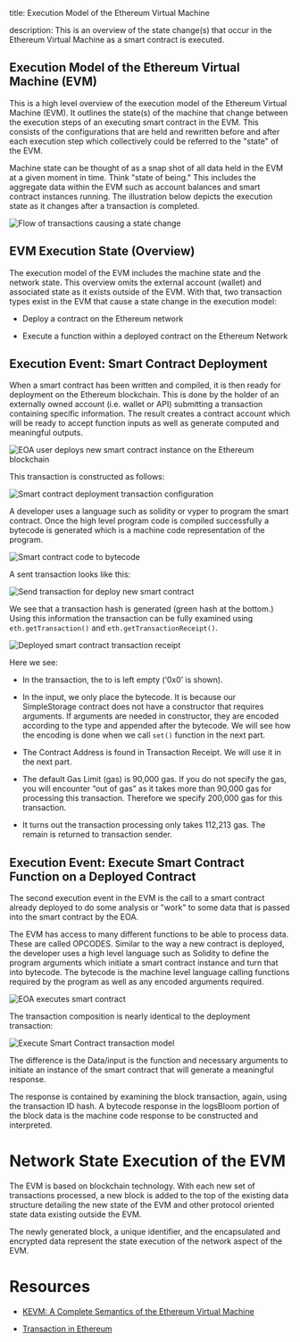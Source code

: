 title: Execution Model of the Ethereum Virtual Machine

description: This is an overview of the state change(s) that occur in the Ethereum Virtual Machine as a smart contract is executed.

## Execution Model of the Ethereum Virtual Machine (EVM)

This is a high level overview of the execution model of the Ethereum Virtual Machine (EVM).  It outlines the state(s) of the machine that change between the execution steps of an executing smart contract in the EVM.  This consists of the configurations that are held and rewritten before and after each execution step which collectively could be referred to the "state" of the EVM.

Machine state can be thought of as a snap shot of all data held in the EVM at a given moment in time.  Think "state of being."  This includes the aggregate data within the EVM such as account balances and smart contract instances running.  The illustration below depicts the execution state as it changes after a transaction is completed.

![Flow of transactions causing a state change](https://miro.medium.com/max/1282/1*jZ-VRXBJtOnePofB0z2Q8A.png)

## EVM Execution State (Overview)

The execution model of the EVM includes the machine state and the network state. This overview omits the external account (wallet) and associated state as it exists outside of the EVM.  With that, two transaction types exist in the EVM that cause a state change in the execution model:

* Deploy a contract on the Ethereum network

* Execute a function within a deployed contract on the Ethereum Network

## Execution Event: Smart Contract Deployment

When a smart contract has been written and compiled, it is then ready for deployment on the Ethereum blockchain.  This is done by the holder of an externally owned account (i.e. wallet or API) submitting a transaction containing specific information.  The result creates a contract account which will be ready to accept function inputs as well as generate computed and meaningful outputs.

![EOA user deploys new smart contract instance on the Ethereum blockchain](https://i.imgur.com/UmdULIQ.png)

This transaction is constructed as follows:

![Smart contract deployment transaction configuration](https://i.imgur.com/QYepkt5.png)

A developer uses a language such as solidity or vyper to program the smart contract.  Once the high level program code is compiled successfully a bytecode is generated which is a machine code representation of the program.  

![Smart contract code to bytecode](https://i.imgur.com/hPzkXHL.png)

A sent transaction looks like this:

![Send transaction for deploy new smart contract](https://i.imgur.com/Xa7r3h0.png)

We see that a transaction hash is generated (green hash at the bottom.)  Using this information the transaction can be fully examined using `eth.getTransaction()` and `eth.getTransactionReceipt()`.

![Deployed smart contract transaction receipt](https://i.imgur.com/ZF9raB7.png)

Here we see:

* In the transaction, the to is left empty (‘0x0’ is shown).

* In the input, we only place the bytecode. It is because our SimpleStorage contract does not have a constructor that requires arguments. If arguments are needed in constructor, they are encoded according to the type and appended after the bytecode. We will see how the encoding is done when we call `set()` function in the next part.

* The Contract Address is found in Transaction Receipt. We will use it in the next part.

* The default Gas Limit (gas) is 90,000 gas. If you do not specify the gas, you will encounter “out of gas” as it takes more than 90,000 gas for processing this transaction. Therefore we specify 200,000 gas for this transaction.

* It turns out the transaction processing only takes 112,213 gas. The remain is returned to transaction sender.

## Execution Event:  Execute Smart Contract Function on a Deployed Contract

The second execution event in the EVM is the call to a smart contract already deployed to do some analysis or "work" to some data that is passed into the smart contract by the EOA.

The EVM has access to many different functions to be able to process data.  These are called OPCODES.  Similar to the way a new contract is deployed, the developer uses a high level language such as Solidity to define the program arguments which initiate a smart contract instance and turn that into bytecode.  The bytecode is the machine level language calling functions required by the program as well as any encoded arguments required.

![EOA executes smart contract](https://i.imgur.com/SX4kNB9.png)

The transaction composition is nearly identical to the deployment transaction:

![Execute Smart Contract transaction model](https://i.imgur.com/11IipKe.png)

The difference is the Data/input is the function and necessary arguments to initiate an instance of the smart contract that will generate a meaningful response.

The response is contained by examining the block transaction, again, using the transaction ID hash.  A bytecode response in the logsBloom portion of the block data is the machine code response to be constructed and interpreted.  

# Network State Execution of the EVM

The EVM is based on blockchain technology.  With each new set of transactions processed, a new block is added to the top of the existing data structure detailing the new state of the EVM and other protocol oriented state data existing outside the EVM.

The newly generated block, a unique identifier, and the encapsulated and encrypted data represent the state execution of the network aspect of the EVM. 

# Resources

* [KEVM:  A Complete Semantics of the Ethereum Virtual Machine](https://www.ideals.illinois.edu/bitstream/handle/2142/97207/hildenbrandt-saxena-zhu-rodrigues-guth-daian-rosu-2017-tr_0818.pdf?sequence=3&isAllowed=y)

* [Transaction in Ethereum](https://medium.com/@kctheservant/transactions-in-ethereum-e85a73068f74)

